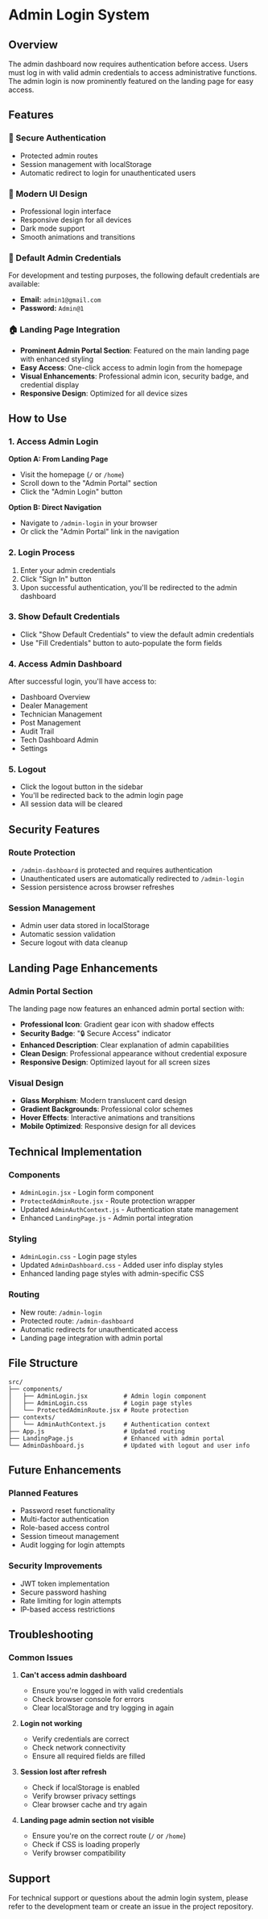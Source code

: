 # Admin Login System

## Overview

The admin dashboard now requires authentication before access. Users must log in with valid admin credentials to access administrative functions. The admin login is now prominently featured on the landing page for easy access.

## Features

### 🔐 Secure Authentication

- Protected admin routes
- Session management with localStorage
- Automatic redirect to login for unauthenticated users

### 🎨 Modern UI Design

- Professional login interface
- Responsive design for all devices
- Dark mode support
- Smooth animations and transitions

### 🔑 Default Admin Credentials

For development and testing purposes, the following default credentials are available:

- **Email:** `admin1@gmail.com`
- **Password:** `Admin@1`

### 🏠 Landing Page Integration

- **Prominent Admin Portal Section**: Featured on the main landing page with enhanced styling
- **Easy Access**: One-click access to admin login from the homepage
- **Visual Enhancements**: Professional admin icon, security badge, and credential display
- **Responsive Design**: Optimized for all device sizes

## How to Use

### 1. Access Admin Login

**Option A: From Landing Page**

- Visit the homepage (`/` or `/home`)
- Scroll down to the "Admin Portal" section
- Click the "Admin Login" button

**Option B: Direct Navigation**

- Navigate to `/admin-login` in your browser
- Or click the "Admin Portal" link in the navigation

### 2. Login Process

1. Enter your admin credentials
2. Click "Sign In" button
3. Upon successful authentication, you'll be redirected to the admin dashboard

### 3. Show Default Credentials

- Click "Show Default Credentials" to view the default admin credentials
- Use "Fill Credentials" button to auto-populate the form fields

### 4. Access Admin Dashboard

After successful login, you'll have access to:

- Dashboard Overview
- Dealer Management
- Technician Management
- Post Management
- Audit Trail
- Tech Dashboard Admin
- Settings

### 5. Logout

- Click the logout button in the sidebar
- You'll be redirected back to the admin login page
- All session data will be cleared

## Security Features

### Route Protection

- `/admin-dashboard` is protected and requires authentication
- Unauthenticated users are automatically redirected to `/admin-login`
- Session persistence across browser refreshes

### Session Management

- Admin user data stored in localStorage
- Automatic session validation
- Secure logout with data cleanup

## Landing Page Enhancements

### Admin Portal Section

The landing page now features an enhanced admin portal section with:

- **Professional Icon**: Gradient gear icon with shadow effects
- **Security Badge**: "🔒 Secure Access" indicator
- **Enhanced Description**: Clear explanation of admin capabilities
- **Clean Design**: Professional appearance without credential exposure
- **Responsive Design**: Optimized layout for all screen sizes

### Visual Design

- **Glass Morphism**: Modern translucent card design
- **Gradient Backgrounds**: Professional color schemes
- **Hover Effects**: Interactive animations and transitions
- **Mobile Optimized**: Responsive design for all devices

## Technical Implementation

### Components

- `AdminLogin.jsx` - Login form component
- `ProtectedAdminRoute.jsx` - Route protection wrapper
- Updated `AdminAuthContext.js` - Authentication state management
- Enhanced `LandingPage.js` - Admin portal integration

### Styling

- `AdminLogin.css` - Login page styles
- Updated `AdminDashboard.css` - Added user info display styles
- Enhanced landing page styles with admin-specific CSS

### Routing

- New route: `/admin-login`
- Protected route: `/admin-dashboard`
- Automatic redirects for unauthenticated access
- Landing page integration with admin portal

## File Structure

```
src/
├── components/
│   ├── AdminLogin.jsx          # Admin login component
│   ├── AdminLogin.css          # Login page styles
│   └── ProtectedAdminRoute.jsx # Route protection
├── contexts/
│   └── AdminAuthContext.js     # Authentication context
├── App.js                      # Updated routing
├── LandingPage.js              # Enhanced with admin portal
└── AdminDashboard.js           # Updated with logout and user info
```

## Future Enhancements

### Planned Features

- Password reset functionality
- Multi-factor authentication
- Role-based access control
- Session timeout management
- Audit logging for login attempts

### Security Improvements

- JWT token implementation
- Secure password hashing
- Rate limiting for login attempts
- IP-based access restrictions

## Troubleshooting

### Common Issues

1. **Can't access admin dashboard**

   - Ensure you're logged in with valid credentials
   - Check browser console for errors
   - Clear localStorage and try logging in again

2. **Login not working**

   - Verify credentials are correct
   - Check network connectivity
   - Ensure all required fields are filled

3. **Session lost after refresh**

   - Check if localStorage is enabled
   - Verify browser privacy settings
   - Clear browser cache and try again

4. **Landing page admin section not visible**

   - Ensure you're on the correct route (`/` or `/home`)
   - Check if CSS is loading properly
   - Verify browser compatibility

## Support

For technical support or questions about the admin login system, please refer to the development team or create an issue in the project repository.
